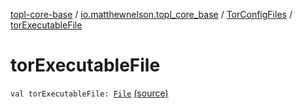 [topl-core-base](../../index.md) / [io.matthewnelson.topl_core_base](../index.md) / [TorConfigFiles](index.md) / [torExecutableFile](./tor-executable-file.md)

# torExecutableFile

`val torExecutableFile: `[`File`](https://docs.oracle.com/javase/6/docs/api/java/io/File.html) [(source)](https://github.com/05nelsonm/TorOnionProxyLibrary-Android/blob/master/topl-core-base/src/main/java/io/matthewnelson/topl_core_base/TorConfigFiles.kt#L116)